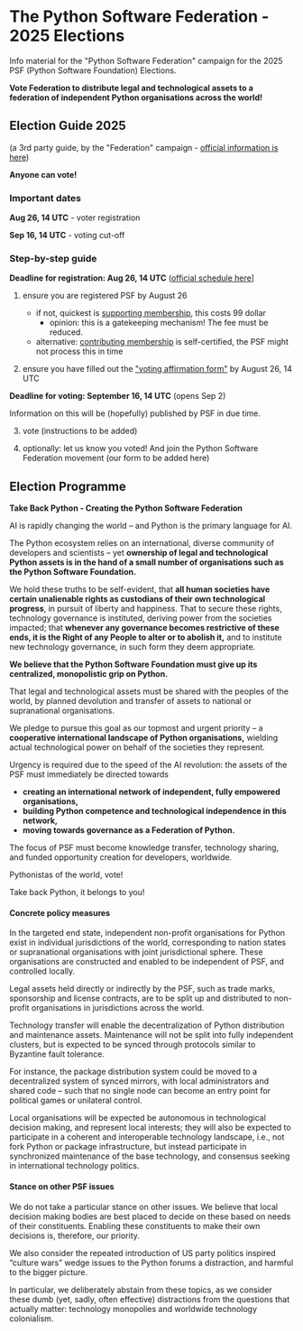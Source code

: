 # The Python Software Federation - 2025 Elections

Info material for the "Python Software Federation" campaign for the 2025 PSF (Python Software Foundation) Elections.

**Vote Federation to distribute legal and technological assets to a federation of independent Python organisations across the world!**

## Election Guide 2025

(a 3rd party guide, by the "Federation" campaign - [official information is here](https://groups.google.com/g/pvlib-python/c/-JwgK-o8I3Q))

**Anyone can vote!** 

### Important dates

**Aug 26, 14 UTC** - voter registration

**Sep 16, 14 UTC** - voting cut-off

### Step-by-step guide

**Deadline for registration: Aug 26, 14 UTC** ([official schedule here](https://groups.google.com/g/pvlib-python/c/-JwgK-o8I3Q)]

1. ensure you are registered PSF by August 26
    * if not, quickest is [supporting membership](https://www.python.org/psf/membership/), this costs 99 dollar
        * opinion: this is a gatekeeping mechanism! The fee must be reduced.
    * alternative: [contributing membership](https://www.python.org/psf/membership/) is self-certified, the PSF might not process this in time

2. ensure you have filled out the ["voting affirmation form"](https://psfmember.org/civicrm/votingaffirmation/) by August 26, 14 UTC

**Deadline for voting: September 16, 14 UTC** (opens Sep 2)

Information on this will be (hopefully) published by PSF in due time.

3. vote (instructions to be added)

4. optionally: let us know you voted! And join the Python Software Federation movement (our form to be added here)

## Election Programme

**Take Back Python - Creating the Python Software Federation**

AI is rapidly changing the world – and Python is the primary language for AI.

The Python ecosystem relies on an international, diverse community of developers and scientists – yet **ownership of legal and technological Python assets is in the hand of a small number of organisations such as the Python Software Foundation.**

We hold these truths to be self-evident, that **all human societies have certain unalienable rights as custodians of their own technological progress**, in pursuit of liberty and happiness. That to secure these rights, technology governance is instituted, deriving power from the societies impacted; that **whenever any governance becomes restrictive of these ends, it is the Right of any People to alter or to abolish it,** and to institute new technology governance, in such form they deem appropriate.

**We believe that the Python Software Foundation must give up its centralized, monopolistic grip on Python.**

That legal and technological assets must be shared with the peoples of the world, by planned devolution and transfer of assets to national or supranational organisations.

We pledge to pursue this goal as our topmost and urgent priority – a **cooperative international landscape of Python organisations,** wielding actual technological power on behalf of the societies they represent.

Urgency is required due to the speed of the AI revolution: the assets of the PSF must immediately be directed towards 

* **creating an international network of independent, fully empowered organisations,**
* **building Python competence and technological independence in this network,**
* **moving towards governance as a Federation of Python.**

The focus of PSF must become knowledge transfer, technology sharing, and funded opportunity creation for developers, worldwide.

Pythonistas of the world, vote!

Take back Python, it belongs to you!

#### Concrete policy measures

In the targeted end state, independent non-profit organisations for Python exist in individual jurisdictions of the world, corresponding to nation states or supranational organisations with joint jurisdictional sphere. These organisations are constructed and enabled to be independent of PSF, and controlled locally.

Legal assets held directly or indirectly by the PSF, such as trade marks, sponsorship and license contracts, are to be split up and distributed to non-profit organisations in jurisdictions across the world.

Technology transfer will enable the decentralization of Python distribution and maintenance assets. Maintenance will not be split into fully independent clusters, but is expected to be synced through protocols similar to Byzantine fault tolerance.

For instance, the package distribution system could be moved to a decentralized system of synced mirrors, with local administrators and shared code – such that no single node can become an entry point for political games or unilateral control.

Local organisations will be expected be autonomous in technological decision making, and represent local interests; they will also be expected to participate in a coherent and interoperable technology landscape, i.e., not fork Python or package infrastructure, but instead participate in synchronized maintenance of the base technology, and consensus seeking in international technology politics.

#### Stance on other PSF issues

We do not take a particular stance on other issues. We believe that local decision making bodies are best placed to decide on these based on needs of their constituents. Enabling these constituents to make their own decisions is, therefore, our priority.

We also consider the repeated introduction of US party politics inspired “culture wars” wedge issues to the Python forums a distraction, and harmful to the bigger picture.

In particular, we deliberately abstain from these topics, as we consider these dumb (yet, sadly, often effective) distractions from the questions that actually matter: technology monopolies and worldwide technology colonialism.
